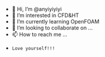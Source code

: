 - 👋 Hi, I’m @anyiyiyiyi
- 👀 I’m interested in CFD&HT
- 🌱 I’m currently learning OpenFOAM
- 💞️ I’m looking to collaborate on ... 
- 📫 How to reach me ...
-     Love yourself!!!
<!---
anyiyiyiyi/anyiyiyiyi is a ✨ special ✨ repository because its `README.md` (this file) appears on your GitHub profile.
You can click the Preview link to take a look at your changes.
--->
